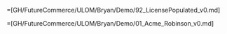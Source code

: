 =[GH/FutureCommerce/ULOM/Bryan/Demo/92_LicensePopulated_v0.md]

=[GH/FutureCommerce/ULOM/Bryan/Demo/01_Acme_Robinson_v0.md]